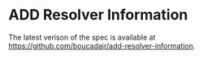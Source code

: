 # ADD Resolver Information

The latest verison of the spec is available at https://github.com/boucadair/add-resolver-information.
